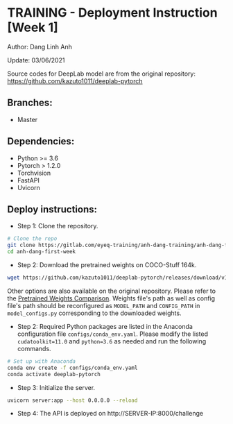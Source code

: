 # TRAINING - Deployment Instruction [Week 1]

Author: Dang Linh Anh

Update: 03/06/2021

Source codes for DeepLab model are from the original repository: https://github.com/kazuto1011/deeplab-pytorch
## Branches:

- Master

## Dependencies:

- Python >= 3.6
- Pytorch > 1.2.0
- Torchvision
- FastAPI
- Uvicorn


## Deploy instructions: 

- Step 1: Clone the repository.

```sh
# Clone the repo
git clone https://gitlab.com/eyeq-training/anh-dang-training/anh-dang-first-week/
cd anh-dang-first-week
```

- Step 2: Download the pretrained weights on COCO-Stuff 164k.

```sh
wget https://github.com/kazuto1011/deeplab-pytorch/releases/download/v1.0/deeplabv2_resnet101_msc-cocostuff164k-100000.pth
```
Other options are also available on the original repository. Please refer to the [Pretrained Weights Comparison](https://github.com/kazuto1011/deeplab-pytorch#performance). Weights file's path as well as config file's path should be reconfigured as `MODEL_PATH` and `CONFIG_PATH` in `model_configs.py` corresponding to the downloaded weights.

- Step 2: Required Python packages are listed in the Anaconda configuration file `configs/conda_env.yaml`. Please modify the listed `cudatoolkit=11.0` and `python=3.6` as needed and run the following commands.

```sh
# Set up with Anaconda
conda env create -f configs/conda_env.yaml
conda activate deeplab-pytorch
```

- Step 3: Initialize the server.

```sh
uvicorn server:app --host 0.0.0.0 --reload
```

- Step 4: The API is deployed on http://SERVER-IP:8000/challenge
